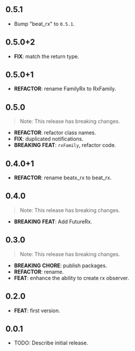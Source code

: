 ## 0.5.1

 - Bump "beat_rx" to `0.5.1`.

## 0.5.0+2

 - **FIX**: match the return type.

## 0.5.0+1

 - **REFACTOR**: rename FamilyRx to RxFamily.

## 0.5.0

> Note: This release has breaking changes.

 - **REFACTOR**: refactor class names.
 - **FIX**: duplicated notifications.
 - **BREAKING** **FEAT**: `rxFamily`, refactor code.

## 0.4.0+1

 - **REFACTOR**: rename beatx_rx to beat_rx.

## 0.4.0

> Note: This release has breaking changes.

 - **BREAKING** **FEAT**: Add FutureRx.

## 0.3.0

> Note: This release has breaking changes.

- **BREAKING** **CHORE**: publish packages.
- **REFACTOR**: rename.
- **FEAT**: enhance the ability to create rx observer.

## 0.2.0

- **FEAT**: first version.

## 0.0.1

- TODO: Describe initial release.
